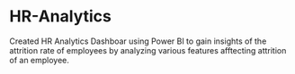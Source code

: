 # HR-Analytics
Created HR Analytics Dashboar using Power BI to gain insights of the attrition rate of employees by analyzing various features afftecting attrition of an employee.
